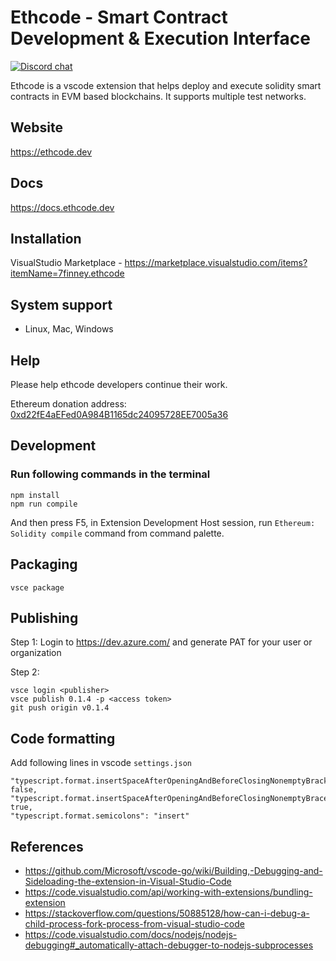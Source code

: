 # Ethcode - Smart Contract Development & Execution Interface

[![Discord chat](https://img.shields.io/discord/722971683388129290?color=7389D8&logo=discord&logoColor=ffffff)](https://discord.gg/yBBmtqGvxK)

Ethcode is a vscode extension that helps deploy and execute solidity smart contracts in EVM based blockchains. It supports multiple test networks.

## Website

https://ethcode.dev

## Docs

https://docs.ethcode.dev

## Installation

VisualStudio Marketplace - https://marketplace.visualstudio.com/items?itemName=7finney.ethcode

## System support

- Linux, Mac, Windows

## Help

Please help ethcode developers continue their work.

Ethereum donation address: [0xd22fE4aEFed0A984B1165dc24095728EE7005a36](https://etherscan.io/address/0xd22fE4aEFed0A984B1165dc24095728EE7005a36)

## Development

### Run following commands in the terminal

```shell
npm install
npm run compile
```

And then press F5, in Extension Development Host session, run `Ethereum: Solidity compile` command from command palette.

## Packaging

```shell
vsce package
```

## Publishing

Step 1: Login to https://dev.azure.com/ and generate PAT for your user or organization

Step 2:

```shell
vsce login <publisher>
vsce publish 0.1.4 -p <access token>
git push origin v0.1.4
```

## Code formatting

Add following lines in vscode `settings.json`

```
"typescript.format.insertSpaceAfterOpeningAndBeforeClosingNonemptyBrackets": false,
"typescript.format.insertSpaceAfterOpeningAndBeforeClosingNonemptyBraces": true,
"typescript.format.semicolons": "insert"
```

## References

- https://github.com/Microsoft/vscode-go/wiki/Building,-Debugging-and-Sideloading-the-extension-in-Visual-Studio-Code
- https://code.visualstudio.com/api/working-with-extensions/bundling-extension
- https://stackoverflow.com/questions/50885128/how-can-i-debug-a-child-process-fork-process-from-visual-studio-code
- https://code.visualstudio.com/docs/nodejs/nodejs-debugging#_automatically-attach-debugger-to-nodejs-subprocesses
